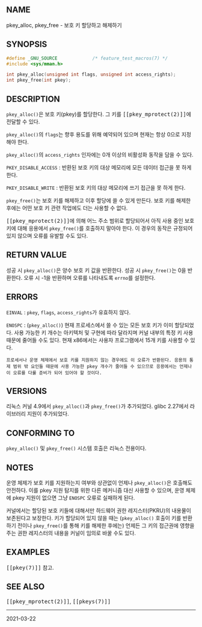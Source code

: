 ## NAME

pkey_alloc, pkey_free - 보호 키 할당하고 해제하기

## SYNOPSIS

```c
#define _GNU_SOURCE             /* feature_test_macros(7) */
#include <sys/mman.h>

int pkey_alloc(unsigned int flags, unsigned int access_rights);
int pkey_free(int pkey);
```

## DESCRIPTION

`pkey_alloc()`은 보호 키(pkey)를 할당한다. 그 키를 <tt>[[pkey_mprotect(2)]]</tt>에 전달할 수 있다.

`pkey_alloc()`의 `flags`는 향후 용도를 위해 예약되어 있으며 현재는 항상 0으로 지정해야 한다.

`pkey_alloc()`의 `access_rights` 인자에는 0개 이상의 비활성화 동작을 담을 수 있다.

`PKEY_DISABLE_ACCESS`
:   반환된 보호 키의 대상 메모리에 모든 데이터 접근을 못 하게 한다.

`PKEY_DISABLE_WRITE`
:   반환된 보호 키의 대상 메모리에 쓰기 접근을 못 하게 한다.

`pkey_free()`는 보호 키를 해제하고 이후 할당에 쓸 수 있게 만든다. 보호 키를 해제한 후에는 어떤 보호 키 관련 작업에도 더는 사용할 수 없다.

<tt>[[pkey_mprotect(2)]]</tt>에 의해 어느 주소 범위로 할당되어서 아직 사용 중인 보호 키에 대해 응용에서 `pkey_free()`를 호출하지 말아야 한다. 이 경우의 동작은 규정되어 있지 않으며 오류를 유발할 수도 있다.

## RETURN VALUE

성공 시 `pkey_alloc()`은 양수 보호 키 값을 반환한다. 성공 시 `pkey_free()`는 0을 반환한다. 오류 시 -1을 반환하며 오류를 나타내도록 `errno`를 설정한다.

## ERRORS

`EINVAL`
:   `pkey`, `flags`, `access_rights`가 유효하지 않다.

`ENOSPC`
:   (`pkey_alloc()`) 현재 프로세스에서 쓸 수 있는 모든 보호 키가 이미 할당되었다. 사용 가능한 키 개수는 아키텍처 및 구현에 따라 달라지며 커널 내부의 특정 키 사용 때문에 줄어들 수도 있다. 현재 x86에서는 사용자 프로그램에서 15개 키를 사용할 수 있다.

    프로세서나 운영 체제에서 보호 키를 지원하지 않는 경우에도 이 오류가 반환된다. 응용의 통제 범위 밖 요인들 때문에 사용 가능한 pkey 개수가 줄어들 수 있으므로 응용에서는 언제나 이 오류를 다룰 준비가 되어 있어야 할 것이다.

## VERSIONS

리눅스 커널 4.9에서 `pkey_alloc()`과 `pkey_free()`가 추가되었다. glibc 2.27에서 라이브러리 지원이 추가되었다.

## CONFORMING TO

`pkey_alloc()` 및 `pkey_free()` 시스템 호출은 리눅스 전용이다.

## NOTES

운영 체제가 보호 키를 지원하는지 여부와 상관없이 언제나 `pkey_alloc()`은 호출해도 안전하다. 이를 pkey 지원 탐지를 위한 다른 메커니즘 대신 사용할 수 있으며, 운영 체제에 pkey 지원이 없으면 그냥 `ENOSPC` 오류로 실패하게 된다.

커널에서는 할당된 보호 키들에 대해서만 하드웨어 권한 레지스터(PKRU)의 내용물이 보존된다고 보장한다. 키가 할당되어 있지 않을 때는 (`pkey_alloc()` 호출이 키를 반환하기 전이나 `pkey_free()`를 통해 키를 해제한 후에는) 언제든 그 키의 접근권에 영향을 주는 권한 레지스터의 내용을 커널이 임의로 바꿀 수도 있다.

## EXAMPLES

<tt>[[pkey(7)]]</tt> 참고.

## SEE ALSO

<tt>[[pkey_mprotect(2)]]</tt>, <tt>[[pkeys(7)]]</tt>

----

2021-03-22
